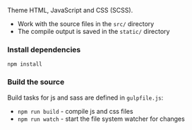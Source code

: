Theme HTML, JavaScript and CSS (SCSS).

* Work with the source files in the `src/` directory
* The compile output is saved in the `static/` directory

### Install dependencies

    npm install

### Build the source

Build tasks for js and sass are defined in `gulpfile.js`:

* `npm run build` - compile js and css files
* `npm run watch` - start the file system watcher for changes

